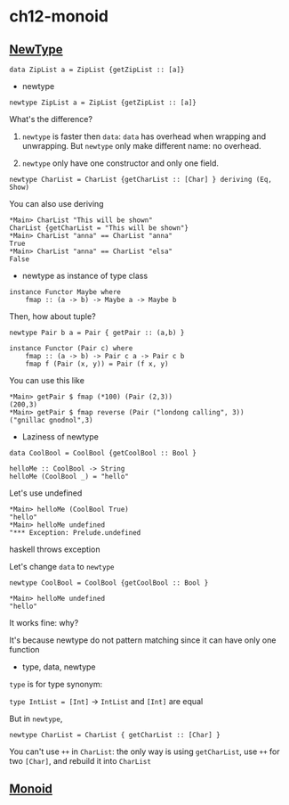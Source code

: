# ch12-monoid

## [NewType](./app/NewType.hs)

`data ZipList a = ZipList {getZipList :: [a]}`

- newtype

`newtype ZipList a = ZipList {getZipList :: [a]}`

What's the difference? 

1. `newtype` is faster then `data`: `data` has overhead when wrapping and unwrapping.
But `newtype` only make different name: no overhead.

2. `newtype` only have one constructor and only one field.

`newtype CharList = CharList {getCharList :: [Char] } deriving (Eq, Show)`

You can also use deriving
```
*Main> CharList "This will be shown"
CharList {getCharList = "This will be shown"}
*Main> CharList "anna" == CharList "anna"
True
*Main> CharList "anna" == CharList "elsa"
False
```

- newtype as instance of type class

```
instance Functor Maybe where
    fmap :: (a -> b) -> Maybe a -> Maybe b
```

Then, how about tuple?

```
newtype Pair b a = Pair { getPair :: (a,b) }

instance Functor (Pair c) where
    fmap :: (a -> b) -> Pair c a -> Pair c b
    fmap f (Pair (x, y)) = Pair (f x, y)
```
You can use this like
```
*Main> getPair $ fmap (*100) (Pair (2,3))
(200,3)
*Main> getPair $ fmap reverse (Pair ("londong calling", 3))
("gnillac gnodnol",3)
```

- Laziness of newtype

```
data CoolBool = CoolBool {getCoolBool :: Bool }

helloMe :: CoolBool -> String
helloMe (CoolBool _) = "hello"
```
Let's use undefined
```
*Main> helloMe (CoolBool True)
"hello"
*Main> helloMe undefined
"*** Exception: Prelude.undefined
```
haskell throws exception

Let's change `data` to `newtype`

`newtype CoolBool = CoolBool {getCoolBool :: Bool }`

```
*Main> helloMe undefined
"hello"
```
It works fine: why?

It's because newtype do not pattern matching 
since it can have only one function

- type, data, newtype

`type` is for type synonym: 

`type IntList = [Int]` -> `IntList` and `[Int]` are equal

But in `newtype`,

`newtype CharList = CharList { getCharList :: [Char] }`

You can't use `++` in `CharList`: the only way is using `getCharList`, 
use `++` for two `[Char]`, and rebuild it into `CharList`

## [Monoid](./app/Monoid.hs)

